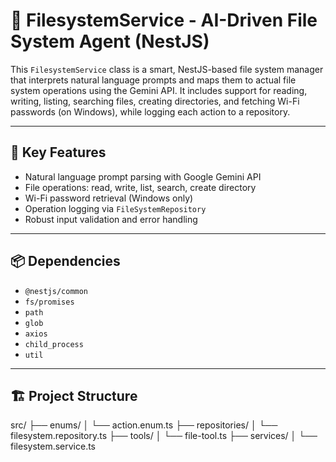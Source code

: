 # 📂 FilesystemService - AI-Driven File System Agent (NestJS)

This `FilesystemService` class is a smart, NestJS-based file system manager that interprets natural language prompts and maps them to actual file system operations using the Gemini API. It includes support for reading, writing, listing, searching files, creating directories, and fetching Wi-Fi passwords (on Windows), while logging each action to a repository.

---

## 🧠 Key Features

- Natural language prompt parsing with Google Gemini API
- File operations: read, write, list, search, create directory
- Wi-Fi password retrieval (Windows only)
- Operation logging via `FileSystemRepository`
- Robust input validation and error handling

---

## 📦 Dependencies

- `@nestjs/common`
- `fs/promises`
- `path`
- `glob`
- `axios`
- `child_process`
- `util`

---

## 🏗️ Project Structure

src/
├── enums/
│ └── action.enum.ts
├── repositories/
│ └── filesystem.repository.ts
├── tools/
│ └── file-tool.ts
├── services/
│ └── filesystem.service.ts
